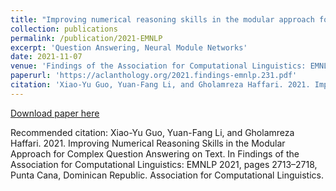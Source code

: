 ```yaml
---
title: "Improving numerical reasoning skills in the modular approach for complex question answering on text"
collection: publications
permalink: /publication/2021-EMNLP
excerpt: 'Question Answering, Neural Module Networks'
date: 2021-11-07
venue: 'Findings of the Association for Computational Linguistics: EMNLP 2021'
paperurl: 'https://aclanthology.org/2021.findings-emnlp.231.pdf'
citation: 'Xiao-Yu Guo, Yuan-Fang Li, and Gholamreza Haffari. 2021. Improving Numerical Reasoning Skills in the Modular Approach for Complex Question Answering on Text. In Findings of the Association for Computational Linguistics: EMNLP 2021, pages 2713–2718, Punta Cana, Dominican Republic. Association for Computational Linguistics.'
---
```



[Download paper here](https://aclanthology.org/2021.findings-emnlp.231.pdf)

Recommended citation: Xiao-Yu Guo, Yuan-Fang Li, and Gholamreza Haffari. 2021. Improving Numerical Reasoning Skills in the Modular Approach for Complex Question Answering on Text. In Findings of the Association for Computational Linguistics: EMNLP 2021, pages 2713–2718, Punta Cana, Dominican Republic. Association for Computational Linguistics.